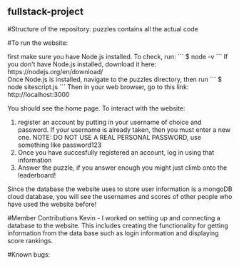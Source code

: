 ## fullstack-project

#Structure of the repository:
puzzles contains all the actual code


#To run the website:
<p>
first make sure you have Node.js installed. To check, run:
```
$ node -v
```
If you don't have Node.js installed, download it here: https://nodejs.org/en/download/ <br>
Once Node.js is installed, navigate to the puzzles directory, then run
```
$ node sitescript.js
```
Then in your web browser, go to this link: http://localhost:3000

You should see the home page. To interact with the website:
1. register an account by putting in your username of choice and password. If your username is already taken, then you must enter a new one. NOTE: DO NOT USE A REAL PERSONAL PASSWORD, use something like password123
2. Once you have succesfully registered an account, log in using that information
2. Answer the puzzle, if you answer enough you might just climb onto the leaderboard!

Since the database the website uses to store user information is a mongoDB cloud database, you will see the usernames and scores of other people who have used the website before! 
</p>

#Member Contributions
Kevin - I worked on setting up and connecting a database to the website. This includes creating the functionality for getting information from the data base such as login information and displaying score rankings.


#Known bugs: 
